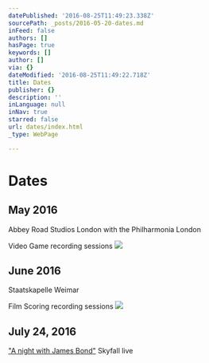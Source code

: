 ```yaml
---
datePublished: '2016-08-25T11:49:23.338Z'
sourcePath: _posts/2016-05-20-dates.md
inFeed: false
authors: []
hasPage: true
keywords: []
author: []
via: {}
dateModified: '2016-08-25T11:49:22.718Z'
title: Dates
publisher: {}
description: ''
inLanguage: null
inNav: true
starred: false
url: dates/index.html
_type: WebPage

---
```

# Dates

## May 2016  
Abbey Road Studios London with the Philharmonia London

Video Game recording sessions
![](https://s3-us-west-2.amazonaws.com/the-grid-img/p/6dc5d33b9d6a2c3dd2a4fc9422ce971f532937ab.jpg)

## June 2016  
Staatskapelle Weimar

Film Scoring recording sessions
![](https://s3-us-west-2.amazonaws.com/the-grid-img/p/3ce1336b3539f13ad6ff64e47c20b0fc2174294e.jpg)

## July 24, 2016  
["A night with James Bond"][0] Skyfall live

[0]: http://www.schlossfestspiele-regensburg.de/details/jagd-auf-007-eine-nacht-mit-james-bond-die-grosse-filmmusiknacht/show.html